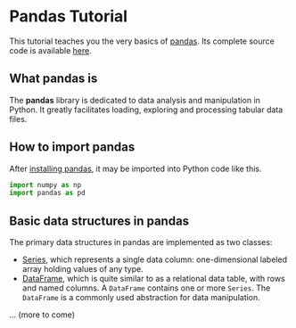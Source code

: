 # Pandas Tutorial

This tutorial teaches you the very basics of [pandas](https://pandas.pydata.org). Its complete source code is available [here](test_pandas.py).

## What pandas is

The **pandas** library is dedicated to data analysis and manipulation in Python. It greatly facilitates loading, exploring and processing tabular data files.

## How to import pandas

After [installing pandas](https://pandas.pydata.org/docs/getting_started/index.html), it may be imported into Python code like this.

```python
import numpy as np
import pandas as pd
```

## Basic data structures in pandas

The primary data structures in pandas are implemented as two classes:

- [Series](https://pandas.pydata.org/docs/reference/api/pandas.Series.html#pandas.Series), which represents a single data column: one-dimensional labeled array holding values of any type.
- [DataFrame](https://pandas.pydata.org/docs/reference/api/pandas.DataFrame.html#pandas.DataFrame), which is quite similar to as a relational data table, with rows and named columns. A `DataFrame` contains one or more `Series`. The `DataFrame` is a commonly used abstraction for data manipulation.

... (more to come)
